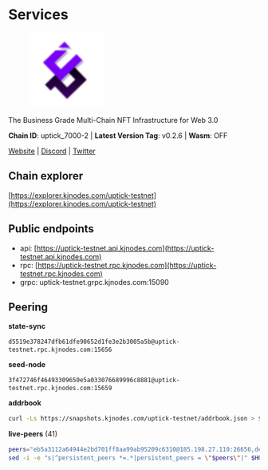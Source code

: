 # Services

<figure><img src="https://raw.githubusercontent.com/kj89/cosmos-images/main/logos/uptick.png" width="150" alt=""><figcaption></figcaption></figure>

The Business Grade Multi-Chain NFT Infrastructure for Web 3.0

**Chain ID**: uptick_7000-2 | **Latest Version Tag**: v0.2.6 | **Wasm**: OFF

[Website](https://uptick.network) | [Discord](https://discord.gg/UzeHS7fu5H) | [Twitter](https://twitter.com/uptickproject)




## Chain explorer
[https://explorer.kjnodes.com/uptick-testnet](https://explorer.kjnodes.com/uptick-testnet)

## Public endpoints

* api: [https://uptick-testnet.api.kjnodes.com](https://uptick-testnet.api.kjnodes.com)
* rpc: [https://uptick-testnet.rpc.kjnodes.com](https://uptick-testnet.rpc.kjnodes.com)
* grpc: uptick-testnet.grpc.kjnodes.com:15090

## Peering

**state-sync**

```text
d5519e378247dfb61dfe90652d1fe3e2b3005a5b@uptick-testnet.rpc.kjnodes.com:15656
```

**seed-node**

```text
3f472746f46493309650e5a033076689996c8881@uptick-testnet.rpc.kjnodes.com:15659
```

**addrbook**
```bash
curl -Ls https://snapshots.kjnodes.com/uptick-testnet/addrbook.json > $HOME/.uptickd/config/addrbook.json
```

**live-peers** (41)
```bash
peers="eb5a3112a64944e2bd701ff8aa99ab95209c6310@185.198.27.110:26656,dedd92019e364182bc24e7d4052fd7cefa94a976@65.108.200.60:20656,0afb5ce897e69eec34fb32bf87f4a2f93f79e0b3@65.109.65.210:30656,7840c994f5d84bf114ebb10ba704ded1c1bd12fd@65.109.112.20:11054,5badbf826e75a2afc216023dd2e7b8ad0eeb9fa6@136.243.88.91:7060,878101ab9ad2402bfd700a3da58223778461c753@185.245.182.152:26656,52cdb51fe8692dea11de23b8c97c9d947a6eb1c2@51.222.44.116:10656,d5519e378247dfb61dfe90652d1fe3e2b3005a5b@65.109.68.190:15656,11995495f726f4e4c2ab74862fdb30e87c167448@65.108.195.235:27656,5739ae6fab71ec95fb3112f4d1ea2845782fa9f7@54.92.137.6:26656,af5262526a0800a29a0a7194e1488a9fa62d0005@195.3.223.208:26656,94734f927b16ff91f5e45875396295d6173ca918@74.50.70.118:11574,7dace139a0389ca95c5eda64ddf19a01e6d60d02@95.214.52.206:26656,1c66685cbf5c8dc0a739eb57c896d35eb2eed17c@141.94.139.233:28656,57876cfa3a101068885f302df69ff5556720af3b@154.26.137.198:36656,61fc7df6cfcbe1403405a8ffe5b48f9b6ee75f28@213.136.86.80:46656,49c86b1fdc3f99ac3108904aef4f64297f3f1415@209.222.97.81:26656,b483acbcae7ccd1244f588144245e9d1124c3de5@88.99.56.200:26666,d42cf28de5fcf5786d78fce2936633c9eb927b2e@65.109.84.214:56656,9fda526bd693e6b35a877a087f0061d4f20a7fba@65.108.108.52:20656,9d4d5e7c4f7c7cd0b7ef5fa580a0ea9e07f7bcc0@204.93.241.110:27656,40a93c4be9e2dcb155d60e174c0e00d6808283e7@65.109.52.56:26656,0148cb2bb6b646cb147b1651ad503fcf9abfc652@107.155.98.194:36656,7a4f1c0baa2ff31c02163fb658c4eb8d119193c7@95.214.52.173:18656,1cc42ab449f3e3877d8f69ad78182cf9e07c2475@75.119.159.159:29656,a818920590d15226a206ec4c73b1c5c20c56a435@65.21.134.202:26666,dd8080d9ea1f3830370a4f51ca6fe858a3d32191@65.108.72.253:11656,a489dcbd4c5b7ef20d77c51dba217e85c631f463@65.108.105.48:20456,132dcd9cbd5e6155edb535e477ba8262bb008243@199.175.98.113:26656,1da3e7446d53cdfc7f7170f7976b08964ec9b9f4@65.108.76.44:11693,b9d3fe835ded0b93c39befad43fb3c4964ae740f@91.195.101.100:26656,e9fee55fdf6668e4e04927cdd85bbbbc9e9e43b1@209.145.62.101:26656,d8777278648d8fc93800692a8b96a7f104df4f9a@194.163.135.127:26656,bf3c106311f79ac69d7dd6adf57a632e03632cb6@209.126.2.184:26656,e05ef87e0f9a2940cf057aefde89abf8171b00fb@65.109.84.250:15656,2c952455a0e425081b54855091ab84c1fe73c4bc@65.108.231.124:10656,639831661a14e798a3928eb3abc0a6329a172e9c@65.109.112.178:28656,45f58ce671967a10933ea3e2279be03f0ebcb42c@85.114.134.219:16656,58cf2af0e94d7c55473a1e98225a6ff25baa0402@65.21.4.10:15656,70c19420bb2d40c5a6c3466c69ead6e0877b9cc7@45.85.250.108:26656,902a93963c96589432ee3206944cdba392ae5c2d@65.108.42.105:27656"
sed -i -e "s|^persistent_peers *=.*|persistent_peers = \"$peers\"|" $HOME/.uptickd/config/config.toml
```
